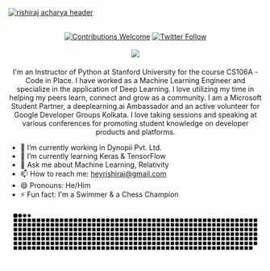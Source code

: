[![rishiraj acharya header](https://raw.githubusercontent.com/rishiraj/rishiraj/master/cover.png)](https://rishiraj.github.io/)
<p align="center">
<br/><a href="#contributing"><img alt="Contributions Welcome" src="https://img.shields.io/badge/contributions-welcome-brightgreen?style=for-the-badge&labelColor=black&logo=github"></a>  <a href="https://twitter.com/RishirajAcharya"><img alt="Twitter Follow" src="https://img.shields.io/twitter/follow/RishirajAcharya?style=for-the-badge&color=09f&labelColor=black&logo=twitter&label=@RishirajAcharya"></a><br/><br/><a href="https://www.buymeacoffee.com/rishiraj"><img src="https://img.buymeacoffee.com/button-api/?text=Buy me a pizza&emoji=🍕&slug=rishiraj&button_colour=BD5FFF&font_colour=ffffff&font_family=Arial&outline_colour=000000&coffee_colour=FFDD00"></a><br/><br/>I'm an Instructor of Python at Stanford University for the course CS106A - Code in Place. I have worked as a Machine Learning Engineer and specialize in the application of Deep Learning. I love utilizing my time in helping my peers learn, connect and grow as a community. I am a Microsoft Student Partner, a deeplearning.ai Ambassador and an active volunteer for Google Developer Groups Kolkata. I love taking sessions and speaking at various conferences for promoting student knowledge on developer products and platforms.

</p>

- 🔭 I’m currently working in Dynopii Pvt. Ltd.
- 🌱 I’m currently learning Keras & TensorFlow
- 💬 Ask me about Machine Learning, Relativity
- 📫 How to reach me: heyrishiraj@gmail.com
- 😄 Pronouns: He/Him
- ⚡ Fun fact: I'm a Swimmer & a Chess Champion

![](https://raw.githubusercontent.com/Platane/snk/output/github-contribution-grid-snake.svg)
